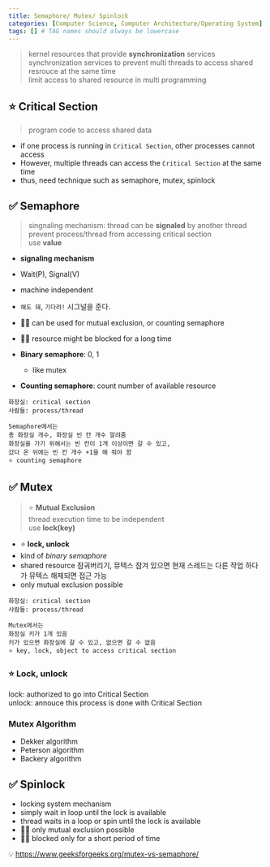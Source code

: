 ```yaml
---
title: Semaphore/ Mutex/ Spinlock
categories: [Computer Science, Computer Architecture/Operating System]
tags: [] # TAG names should always be lowercase
---
```


> kernel resources that provide **synchronization** services <br>
> synchronization services to prevent multi threads to access shared resrouce at the same time <br>
> limit access to shared resource in multi programming <br>

## ⭐️ Critical Section

> program code to access shared data <br>

- if one process is running in `Critical Section`, other processes cannot access
- However, multiple threads can access the `Critical Section` at the same time
- thus, need technique such as semaphore, mutex, spinlock

## ✅ Semaphore

> singnaling mechanism: thread can be **signaled** by another thread <br>
> prevent process/thread from accessing critical section <br>
> use **value**

- **signaling mechanism**
- Wait(P), Signal(V) <br>
- machine independent <br>
- `해도 돼`, `기다려!` 시그널을 준다.
- 👍🏻 can be used for mutual exclusion, or counting semaphore
- 👎🏻 resource might be blocked for a long time

- **Binary semaphore**: 0, 1
  - like mutex
- **Counting semaphore**: count number of available resource

```
화장실: critical section
사람들: process/thread

Semaphore에서는
총 화장실 개수, 화장실 빈 칸 개수 알려줌
화장실을 가기 위해서는 빈 칸이 1개 이상이면 갈 수 있고,
갔다 온 뒤에는 빈 칸 개수 +1을 해 줘야 함
⭐️ counting semaphore
```

## ✅ Mutex

> ⭐️ **Mutual Exclusion** <br>
> thread execution time to be independent <br>
> use **lock(key)**

- ⭐️ **lock, unlock** <br>
- kind of _binary semaphore_
- shared resource 잠궈버리기, 뮤텍스 잠겨 있으면 현재 스레드는 다른 작업 하다가 뮤텍스 해제되면 접근 가능
- only mutual exclusion possible

```
화장실: critical section
사람들: process/thread

Mutex에서는
화장실 키가 1개 있음
키가 있으면 화장실에 갈 수 있고, 없으면 갈 수 없음
⭐️ key, lock, object to access critical section
```

### ⭐️ Lock, unlock

lock: authorized to go into Critical Section <br>
unlock: annouce this process is done with Critical Section <br>

### Mutex Algorithm

- Dekker algorithm
- Peterson algorithm
- Backery algorithm

## ✅ Spinlock

- locking system mechanism
- simply wait in loop until the lock is available
- thread waits in a loop or spin until the lock is available
- 👍🏻 only mutual exclusion possible
- 👍🏻 blocked only for a short period of time

💡 <https://www.geeksforgeeks.org/mutex-vs-semaphore/> <br>
